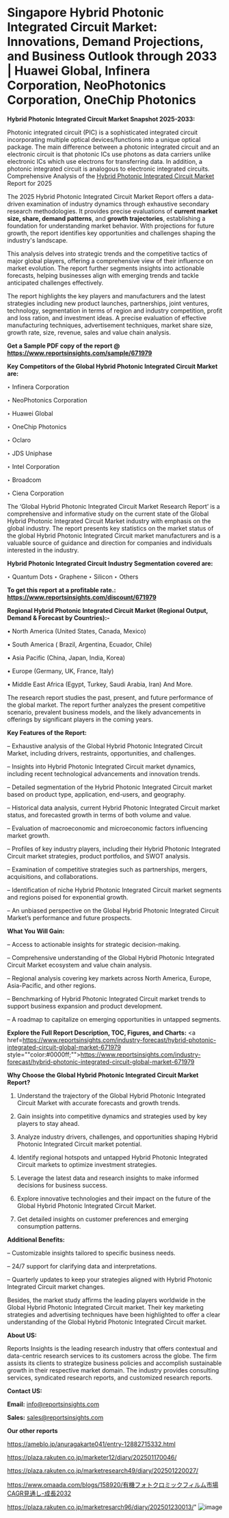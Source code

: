 # Singapore Hybrid Photonic Integrated Circuit Market: Innovations, Demand Projections, and Business Outlook through 2033 | Huawei Global, Infinera Corporation, NeoPhotonics Corporation, OneChip Photonics

<strong>Hybrid Photonic Integrated Circuit Market Snapshot 2025-2033:</strong>

Photonic integrated circuit (PIC) is a sophisticated integrated circuit incorporating multiple optical devices/functions into a unique optical package. The main difference between a photonic integrated circuit and an electronic circuit is that photonic ICs use photons as data carriers unlike electronic ICs which use electrons for transferring data. In addition, a photonic integrated circuit is analogous to electronic integrated circuits. Comprehensive Analysis of the <a href=https://www.reportsinsights.com/sample/671979>Hybrid Photonic Integrated Circuit Market</a> Report for 2025

The 2025 Hybrid Photonic Integrated Circuit Market Report offers a data-driven examination of industry dynamics through exhaustive secondary research methodologies. It provides precise evaluations of <strong>current market size, share, demand patterns</strong>, and <strong>growth trajectories</strong>, establishing a foundation for understanding market behavior. With projections for future growth, the report identifies key opportunities and challenges shaping the industry's landscape.

This analysis delves into strategic trends and the competitive tactics of major global players, offering a comprehensive view of their influence on market evolution. The report further segments insights into actionable forecasts, helping businesses align with emerging trends and tackle anticipated challenges effectively.

The report highlights the key players and manufacturers and the latest strategies including new product launches, partnerships, joint ventures, technology, segmentation in terms of region and industry competition, profit and loss ration, and investment ideas. A precise evaluation of effective manufacturing techniques, advertisement techniques, market share size, growth rate, size, revenue, sales and value chain analysis.

<strong>Get a Sample PDF copy of the report @ <a href=https://www.reportsinsights.com/sample/671979 style=color:#0000ff;>https://www.reportsinsights.com/sample/671979</a></strong>

<strong>Key Competitors of the Global Hybrid Photonic Integrated Circuit Market are:</strong>

‣ Infinera Corporation

‣ NeoPhotonics Corporation

‣ Huawei Global

‣ OneChip Photonics

‣ Oclaro

‣ JDS Uniphase

‣ Intel Corporation

‣ Broadcom

‣ Ciena Corporation

The ‘Global Hybrid Photonic Integrated Circuit Market Research Report’ is a comprehensive and informative study on the current state of the Global Hybrid Photonic Integrated Circuit Market industry with emphasis on the global industry. The report presents key statistics on the market status of the global Hybrid Photonic Integrated Circuit market manufacturers and is a valuable source of guidance and direction for companies and individuals interested in the industry.

<strong>Hybrid Photonic Integrated Circuit Industry Segmentation covered are:</strong>

‣ Quantum Dots
‣ Graphene
‣ Silicon
‣ Others

<strong>To get this report at a profitable rate.: <a href=https://www.reportsinsights.com/discount/671979 style=color:#0000ff;>https://www.reportsinsights.com/discount/671979</a></strong>

<strong>Regional Hybrid Photonic Integrated Circuit Market (Regional Output, Demand &amp; Forecast by Countries):-</strong>

• North America (United States, Canada, Mexico)

• South America ( Brazil, Argentina, Ecuador, Chile)

• Asia Pacific (China, Japan, India, Korea)

• Europe (Germany, UK, France, Italy)

• Middle East Africa (Egypt, Turkey, Saudi Arabia, Iran) And More.

The research report studies the past, present, and future performance of the global market. The report further analyzes the present competitive scenario, prevalent business models, and the likely advancements in offerings by significant players in the coming years.

<strong>Key Features of the Report:</strong>

– Exhaustive analysis of the Global Hybrid Photonic Integrated Circuit Market, including drivers, restraints, opportunities, and challenges.

– Insights into Hybrid Photonic Integrated Circuit market dynamics, including recent technological advancements and innovation trends.

– Detailed segmentation of the Hybrid Photonic Integrated Circuit market based on product type, application, end-users, and geography.

– Historical data analysis, current Hybrid Photonic Integrated Circuit market status, and forecasted growth in terms of both volume and value.

– Evaluation of macroeconomic and microeconomic factors influencing market growth.

– Profiles of key industry players, including their Hybrid Photonic Integrated Circuit market strategies, product portfolios, and SWOT analysis.

– Examination of competitive strategies such as partnerships, mergers, acquisitions, and collaborations.

– Identification of niche Hybrid Photonic Integrated Circuit market segments and regions poised for exponential growth.

– An unbiased perspective on the Global Hybrid Photonic Integrated Circuit Market’s performance and future prospects.

<strong>What You Will Gain:</strong>

– Access to actionable insights for strategic decision-making.

– Comprehensive understanding of the Global Hybrid Photonic Integrated Circuit Market ecosystem and value chain analysis.

– Regional analysis covering key markets across North America, Europe, Asia-Pacific, and other regions.

– Benchmarking of Hybrid Photonic Integrated Circuit market trends to support business expansion and product development.

– A roadmap to capitalize on emerging opportunities in untapped segments.

<strong>Explore the Full Report Description, TOC, Figures, and Charts:</strong>
<a href=https://www.reportsinsights.com/industry-forecast/hybrid-photonic-integrated-circuit-global-market-671979 style=""color:#0000ff;"">https://www.reportsinsights.com/industry-forecast/hybrid-photonic-integrated-circuit-global-market-671979</a>

<strong>Why Choose the Global Hybrid Photonic Integrated Circuit Market Report?</strong>

1. Understand the trajectory of the Global Hybrid Photonic Integrated Circuit Market with accurate forecasts and growth trends.

2. Gain insights into competitive dynamics and strategies used by key players to stay ahead.

3. Analyze industry drivers, challenges, and opportunities shaping Hybrid Photonic Integrated Circuit market potential.

4. Identify regional hotspots and untapped Hybrid Photonic Integrated Circuit markets to optimize investment strategies.

5. Leverage the latest data and research insights to make informed decisions for business success.

6. Explore innovative technologies and their impact on the future of the Global Hybrid Photonic Integrated Circuit Market.

7. Get detailed insights on customer preferences and emerging consumption patterns.

<strong>Additional Benefits:</strong>

– Customizable insights tailored to specific business needs.

– 24/7 support for clarifying data and interpretations.

– Quarterly updates to keep your strategies aligned with Hybrid Photonic Integrated Circuit market changes.

Besides, the market study affirms the leading players worldwide in the Global Hybrid Photonic Integrated Circuit market. Their key marketing strategies and advertising techniques have been highlighted to offer a clear understanding of the Global Hybrid Photonic Integrated Circuit market.

<strong><strong>About US</strong>:</strong>

Reports Insights is the leading research industry that offers contextual and data-centric research services to its customers across the globe. The firm assists its clients to strategize business policies and accomplish sustainable growth in their respective market domain. The industry provides consulting services, syndicated research reports, and customized research reports.

<strong>Contact US:</strong>

<p class=><b>Email:</b> <a href=mailto:info@reportsinsights.com>info@reportsinsights.com</a></p>
<p class=><b>Sales:</b> <a href=mailto:sales@reportsinsights.com>sales@reportsinsights.com</a></p>

<strong>Our other reports</strong>

<a href=https://ameblo.jp/anuragakarte041/entry-12882715332.html>https://ameblo.jp/anuragakarte041/entry-12882715332.html</a>

<a href=https://plaza.rakuten.co.jp/marketer12/diary/202501170046/>https://plaza.rakuten.co.jp/marketer12/diary/202501170046/</a>

<a href=https://plaza.rakuten.co.jp/marketresearch49/diary/202501220027/>https://plaza.rakuten.co.jp/marketresearch49/diary/202501220027/</a>

<a href=https://www.omaada.com/blogs/158920/有機フォトクロミックフィルム市場CAGR見通し-成長2032>https://www.omaada.com/blogs/158920/有機フォトクロミックフィルム市場CAGR見通し-成長2032</a>

<a href=https://plaza.rakuten.co.jp/marketresarch96/diary/202501230013/>https://plaza.rakuten.co.jp/marketresarch96/diary/202501230013/</a>"
![image](https://github.com/user-attachments/assets/69f4c7a2-9d50-41b8-a19b-3faba757815f)
